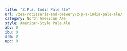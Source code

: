 ```yaml
---
title: "Z.P.A. India Pale Ale"
url: /zea-rotisserie-and-brewery/z-p-a-india-pale-ale/
category: North American Ale
style: American-Style Pale Ale
abv: 0
ibu: 0
srm: 0
upc: 0
---
```


